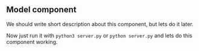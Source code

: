 ## Model component

We should write short description about this component, but lets do it later.  
  
Now just run it with `python3 server.py` or `python server.py` and lets do this component working.
